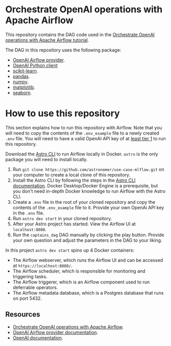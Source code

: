 Orchestrate OpenAI operations with Apache Airflow
==================================================

This repository contains the DAG code used in the [Orchestrate OpenAI operations with Apache Airflow tutorial](https://docs.astronomer.io/learn/airflow-openai). 

The DAG in this repository uses the following package:

- [OpenAI Airflow provider](https://airflow.apache.org/docs/apache-airflow-providers-openai/stable/index.html).
- [OpenAI Python client](https://pypi.org/project/openai/)
- [scikit-learn](https://scikit-learn.org/stable/).
- [pandas](https://pandas.pydata.org/).
- [numpy](https://numpy.org/).
- [matplotlib](https://matplotlib.org/).
- [seaborn](https://seaborn.pydata.org/).

# How to use this repository

This section explains how to run this repository with Airflow. Note that you will need to copy the contents of the `.env_example` file to a newly created `.env` file. You will need to have a valid OpenAI API key of at [least tier 1](https://platform.openai.com/docs/guides/rate-limits/usage-tiers) to run this repository.

Download the [Astro CLI](https://docs.astronomer.io/astro/cli/install-cli) to run Airflow locally in Docker. `astro` is the only package you will need to install locally.

1. Run `git clone https://github.com/astronomer/use-case-mlflow.git` on your computer to create a local clone of this repository.
2. Install the Astro CLI by following the steps in the [Astro CLI documentation](https://docs.astronomer.io/astro/cli/install-cli). Docker Desktop/Docker Engine is a prerequisite, but you don't need in-depth Docker knowledge to run Airflow with the Astro CLI.
3. Create a `.env` file in the root of your cloned repository and copy the contents of the `.env_example` file to it. Provide your own OpenAi API key in the `.env` file.
4. Run `astro dev start` in your cloned repository.
5. After your Astro project has started. View the Airflow UI at `localhost:8080`.
6. Run the `captains_dag` DAG manually by clicking the play button. Provide your own question and adjust the parameters in the DAG to your liking.

In this project `astro dev start` spins up 4 Docker containers:

- The Airflow webserver, which runs the Airflow UI and can be accessed at `https://localhost:8080/`.
- The Airflow scheduler, which is responsible for monitoring and triggering tasks.
- The Airflow triggerer, which is an Airflow component used to run deferrable operators.
- The Airflow metadata database, which is a Postgres database that runs on port 5432.

## Resources

- [Orchestrate OpenAI operations with Apache Airflow](https://docs.astronomer.io/learn/airflow-openai).
- [OpenAI Airflow provider documentation](https://airflow.apache.org/docs/apache-airflow-providers-openai/stable/index.html).
- [OpenAI documentation](https://platform.openai.com/docs/introduction).
